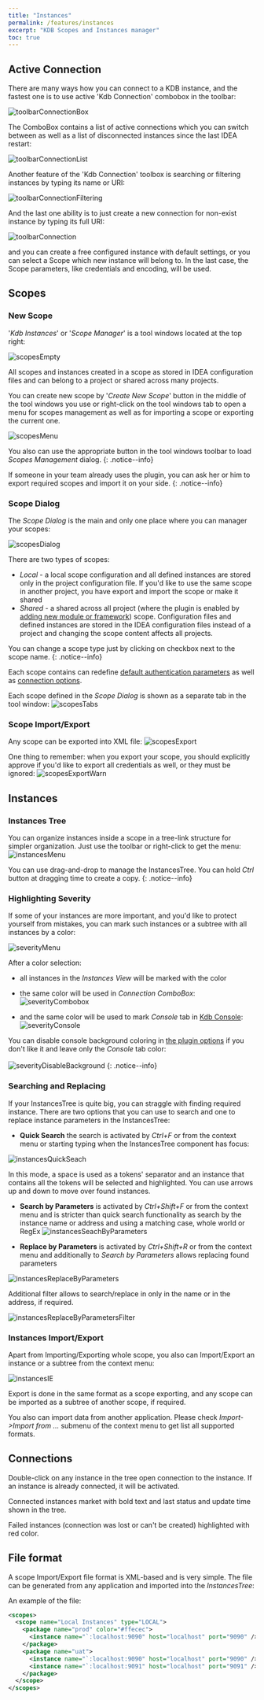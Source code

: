 ```yaml
---
title: "Instances"
permalink: /features/instances
excerpt: "KDB Scopes and Instances manager"
toc: true
---
```


## Active Connection

There are many ways how you can connect to a KDB instance, and the fastest one is to use active 'Kdb Connection'
combobox in
the toolbar:

![toolbarConnectionBox](/assets/images/features/instances/toolbarConnectionBox.png)

The ComboBox contains a list of active connections which you can switch between as well as a list of disconnected
instances
since the last IDEA restart:

![toolbarConnectionList](/assets/images/features/instances/toolbarConnectionList.png)

Another feature of the 'Kdb Connection' toolbox is searching or filtering instances by typing its name or URI:

![toolbarConnectionFiltering](/assets/images/features/instances/toolbarConnectionFiltering.png)

And the last one ability is to just create a new connection for non-exist instance by typing its full URI:

![toolbarConnection](/assets/images/features/instances/toolbarConnection.png)

and you can create a free configured instance with default settings, or you can select a Scope which new instance will
belong to. In the last case, the Scope parameters, like credentials and encoding, will be used.

## Scopes

### New Scope

'_Kdb Instances_' or '_Scope Manager_' is a tool windows located at the top right:

![scopesEmpty](/assets/images/features/instances/scopesEmpty.png)

All scopes and instances created in a scope as stored in IDEA configuration files and can belong to a project or shared
across many projects.

You can create new scope by '_Create New Scope_' button in the middle of the tool windows you use or right-click on the
tool windows tab to open a menu for scopes management as well as for importing a scope or exporting the current one.

![scopesMenu](/assets/images/features/instances/scopesMenu.png)

You also can use the appropriate button in the tool windows toolbar to load _Scopes Management_ dialog.
{: .notice--info}

If someone in your team already uses the plugin, you can ask her or him to export required scopes and import it on your
side.
{: .notice--info}

### Scope Dialog

The _Scope Dialog_ is the main and only one place where you can manager your scopes:

![scopesDialog](/assets/images/features/instances/scopesDialog.png)

There are two types of scopes:

- _Local_ - a local scope configuration and all defined instances are stored only in the project configuration file. If
  you'd like to use the same scope in another project, you have export and import the scope or make it shared
- _Shared_ - a shared across all project (where the plugin is enabled
  by [adding new module or framework](/project/module)) scope. Configuration files and defined instances are stored in
  the IDEA configuration files instead of a project and changing the scope content affects all projects.

You can change a scope type just by clicking on checkbox next to the scope name.
{: .notice--info}

Each scope contains can redefine [default authentication parameters](/settings/authentication) as well
as [connection options](/settings/authentication).

Each scope defined in the _Scope Dialog_ is shown as a separate tab in the tool window:
![scopesTabs](/assets/images/features/instances/scopesTabs.png)

### Scope Import/Export

Any scope can be exported into XML file:
![scopesExport](/assets/images/features/instances/scopesExport.png)

One thing to remember: when you export your scope, you should explicitly approve if you'd like to export all credentials
as well, or they must be ignored:
![scopesExportWarn](/assets/images/features/instances/scopesExportWarn.png)

## Instances

### Instances Tree

You can organize instances inside a scope in a tree-link structure for simpler organization. Just use the toolbar or
right-click to get the menu:  
![instancesMenu](/assets/images/features/instances/instancesMenu.png)

You can use drag-and-drop to manage the InstancesTree. You can hold _Ctrl_ button at dragging time to create a copy.
{: .notice--info}

### Highlighting Severity

If some of your instances are more important, and you'd like to protect yourself from mistakes, you can mark such
instances or a subtree with all instances by a color:

![severityMenu](/assets/images/features/instances/severityMenu.png)

After a color selection:

- all instances in the _Instances View_ will be marked with the color

- the same color will be used in _Connection ComboBox_:<br>
  ![severityCombobox](/assets/images/features/instances/severityCombobox.png)

- and the same color will be used to mark _Console_ tab in [Kdb Console](/features/console):<br>
  ![severityConsole](/assets/images/features/instances/severityConsole.png)

You can disable console background coloring in [the plugin options](/settings/options) if you don't like it and
leave only the _Console_ tab color:<br><br>
![severityDisableBackground](/assets/images/features/instances/severityDisableBackground.png)
{: .notice--info}

### Searching and Replacing

If your InstancesTree is quite big, you can straggle with finding required instance. There are two options that you
can use to search and one to replace instance parameters in the InstancesTree:

- **Quick Search** the search is activated by _Ctrl+F_ or from the context menu or starting typing when
  the InstancesTree component has focus:

![instancesQuickSeach](/assets/images/features/instances/instancesQuickSeach.png)

In this mode, a space is used as a tokens' separator and an instance that contains all the tokens will be selected and
highlighted.
You can use arrows up and down to move over found instances.

- **Search by Parameters** is activated by _Ctrl+Shift+F_ or from the context menu and is stricter than quick
  search functionality as search by the instance name or address and using a matching case, whole world or RegEx
  ![instancesSeachByParameters](/assets/images/features/instances/instancesSeachByParameters.png)

- **Replace by Parameters** is activated by _Ctrl+Shift+R_ or from the context menu and additionally
  to _Search by Parameters_ allows replacing found parameters

![instancesReplaceByParameters](/assets/images/features/instances/instancesReplaceByParameters.png)

Additional filter allows to search/replace in only in the name or in the address, if required.

![instancesReplaceByParametersFilter](/assets/images/features/instances/instancesReplaceByParametersFilter.png)

### Instances Import/Export

Apart from Importing/Exporting whole scope, you also can Import/Export an instance or a subtree from the context menu:

![instancesIE](/assets/images/features/instances/instancesIE.png)

Export is done in the same format as a scope exporting, and any scope can be imported as a subtree of another scope, if
required.

You also can import data from another application. Please check _Import->Import from ..._ submenu of the context menu
to get list all supported formats.

## Connections

Double-click on any instance in the tree open connection to the instance. If an instance is already connected, it will
be
activated.

Connected instances market with bold text and last status and update time shown in the tree.

Failed instances (connection was lost or can't be created) highlighted with red color.

## File format

A scope Import/Export file format is XML-based and is very simple. The file can be generated from any application and
imported into the _InstancesTree_:

An example of the file:

~~~ xml
<scopes>
  <scope name="Local Instances" type="LOCAL">
    <package name="prod" color="#ffecec">
      <instance name="`:localhost:9090" host="localhost" port="9090" />
    </package>
    <package name="uat">
      <instance name="`:localhost:9090" host="localhost" port="9090" />
      <instance name="`:localhost:9091" host="localhost" port="9091" />
    </package>
  </scope>
</scopes>
~~~
